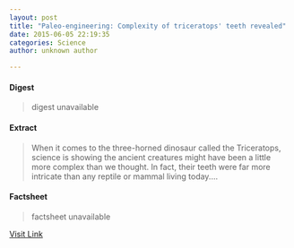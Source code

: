 ```yaml
---
layout: post
title: "Paleo-engineering: Complexity of triceratops' teeth revealed"
date: 2015-06-05 22:19:35
categories: Science
author: unknown author

---
```



#### Digest
>digest unavailable

#### Extract
>When it comes to the three-horned dinosaur called the Triceratops, science is showing the ancient creatures might have been a little more complex than we thought. In fact, their teeth were far more intricate than any reptile or mammal living today....

#### Factsheet
>factsheet unavailable

[Visit Link](http://www.sciencedaily.com/releases/2015/06/150605181935.htm)


